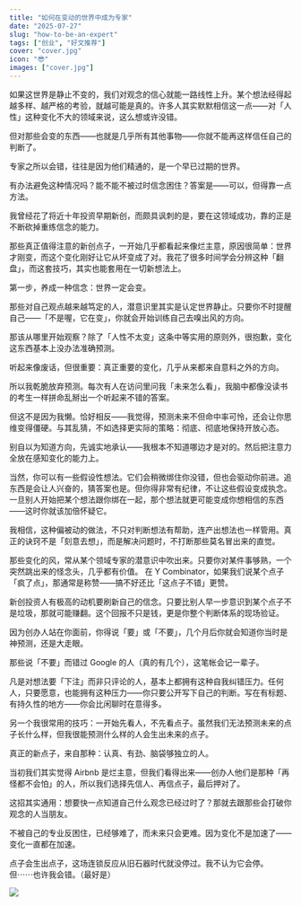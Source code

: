```yaml
---
title: "如何在变动的世界中成为专家"
date: "2025-07-27"
slug: "how-to-be-an-expert"
tags: ["创业", "好文推荐"]
cover: "cover.jpg"
icon: "😎"
images: ["cover.jpg"]
---
```

如果这世界是静止不变的，我们对观念的信心就能一路线性上升。某个想法经得起越多样、越严格的考验，就越可能是真的。许多人其实默默相信这一点——对「人性」这种变化不大的领域来说，这么想或许没错。



但对那些会变的东西——也就是几乎所有其他事物——你就不能再这样信任自己的判断了。



专家之所以会错，往往是因为他们精通的，是一个早已过期的世界。



有办法避免这种情况吗？能不能不被过时信念困住？答案是——可以，但得靠一点方法。



我曾经花了将近十年投资早期新创，而颇具讽刺的是，要在这领域成功，靠的正是不断砍掉重练信念的能力。



那些真正值得注意的新创点子，一开始几乎都看起来像烂主意，原因很简单：世界才刚变，而这个变化刚好让它从坏变成了对。我花了很多时间学会分辨这种「翻盘」，而这套技巧，其实也能套用在一切新想法上。



第一步，养成一种信念：世界一定会变。



那些对自己观点越来越笃定的人，潜意识里其实是认定世界静止。只要你不时提醒自己——「不是喔，它在变」，你就会开始训练自己去嗅出风的方向。



那该从哪里开始观察？除了「人性不太变」这条中等实用的原则外，很抱歉，变化这东西基本上没办法准确预测。



听起来像废话，但很重要：真正重要的变化，几乎从来都来自意料之外的方向。



所以我乾脆放弃预测。每次有人在访问里问我「未来怎么看」，我脑中都像没读书的考生一样拼命乱掰出一个听起来不错的答案。



但这不是因为我懒。恰好相反——我觉得，预测未来不但命中率可怜，还会让你思维变得僵硬。与其乱猜，不如选择更实际的策略：彻底、彻底地保持开放心态。



别自以为知道方向，先诚实地承认——我根本不知道哪边才是对的。然后把注意力全放在感知变化的能力上。



当然，你可以有一些假设性想法。它们会稍微绑住你没错，但也会驱动你前进。追东西是会让人兴奋的，猜答案也是。但你得非常有纪律，不让这些假设变成执念。
一旦别人开始把某个想法跟你绑在一起，那个想法就更可能变成你想相信的东西——这时你就该加倍怀疑它。



我相信，这种偏被动的做法，不只对判断想法有帮助，连产出想法也一样管用。真正的诀窍不是「刻意去想」，而是解决问题时，不打断那些莫名冒出来的直觉。



那些变化的风，常从某个领域专家的潜意识中吹出来。只要你对某件事够熟，一个突然跳出来的怪念头，几乎都有价值。
在 Y Combinator，如果我们说某个点子「疯了点」，那通常是称赞——搞不好还比「这点子不错」更赞。



新创投资人有极高的动机要刷新自己的信念。只要比别人早一步意识到某个点子不是垃圾，那就可能赚翻。这个回报不只是钱，更是你整个判断体系的现场验证。



因为创办人站在你面前，你得说「要」或「不要」，几个月后你就会知道你当时是神预测，还是大走眼。



那些说「不要」而错过 Google 的人（真的有几个），这笔帐会记一辈子。



凡是对想法要「下注」而非只评论的人，基本上都拥有这种自我纠错压力。任何人，只要愿意，也能拥有这种压力——你只要公开写下自己的判断。写在有标题、有持久性的地方——你会比闲聊时在意得多。



另一个我很常用的技巧：一开始先看人，不先看点子。虽然我们无法预测未来的点子长什么样，但我很能预测什么样的人会生出未来的点子。



真正的新点子，来自那种：认真、有劲、脑袋够独立的人。



当初我们其实觉得 Airbnb 是烂主意，但我们看得出来——创办人他们是那种「再怪都不会怕」的人，所以我们选择先信人、再信点子，最后押对了。



这招其实通用：想要快一点知道自己什么观念已经过时了？那就去跟那些会打破你观念的人当朋友。



不被自己的专业反困住，已经够难了，而未来只会更难。因为变化不是加速了——变化一直都在加速。



点子会生出点子，这场连锁反应从旧石器时代就没停过。我不认为它会停。
但⋯⋯也许我会错。（最好是）




![](https://prod-files-secure.s3.us-west-2.amazonaws.com/112d0858-5090-4d34-a606-b75eb8d65fd2/46476355-9cf3-4e99-9b7a-3531bc426380/1000202064.png?X-Amz-Algorithm=AWS4-HMAC-SHA256&X-Amz-Content-Sha256=UNSIGNED-PAYLOAD&X-Amz-Credential=ASIAZI2LB4667JAGLV5U%2F20250914%2Fus-west-2%2Fs3%2Faws4_request&X-Amz-Date=20250914T224251Z&X-Amz-Expires=3600&X-Amz-Security-Token=IQoJb3JpZ2luX2VjEO7%2F%2F%2F%2F%2F%2F%2F%2F%2F%2FwEaCXVzLXdlc3QtMiJIMEYCIQCgVsWbEqHjn4AufUInpOcqnQgNMxL78IZBfxQGHolMrAIhAJTsPLVhOVjQCqzt30626znoBhDCc%2F23tJb3l1JFL5VCKv8DCGcQABoMNjM3NDIzMTgzODA1IgypOylkj88QJY5IV90q3AOaL22cfav4QwLGZ5MSu5mEXmf5Go1tPExR0DN%2F%2BubOfsGF06%2BBRGpYIQ8xCMhwjsnZkRjbVagzzsP9Z%2FTuWk1ihFJHUfDJUdXsE6uuNzlQO8H%2BbB8TkLkErqgyXo2yw32r%2FZmTxjV0QkRKDUpU7B57iT%2BCaRz9rkUJl%2B08MkyrbIj%2FvbkKgoWdsp%2Bbj2PcYJT0KqUWbt3jCeKmY5w1g4XHYk%2F6B0NIgYjw%2FnNatgJ9uXsNc01MOCZnPNPv0%2BBf8Nbd9JWYpg7%2ByLym0V%2FouTs%2FGiDu5FCeXv3N%2F7%2Ba%2B4ebDl3Wnxh4LoQN6ct9nRNf7UHXanO0yXhGdbReFyHQqCMnAQ0QSYGDnkThIEz3HXq9F%2Fi%2FXsQM6E5RzKq%2F%2FtwCwwhxvaqLq1Sy%2F2iHQ6O0mmdzwW%2FiUWsUDoxaab%2BIx%2FI7RTLH2YBvEtphVchUQB8hhr5hDM8Es1mRR2tAzLXgeOb94d7rqXmL2Jo6jd9VL2JdCna%2Bqhb%2BRLucM65J%2B9qkm7ZuTIznz%2FQOP862xsCS5n7uV6K%2BtQoC0Sp4u60FkQ%2FlwPUET6PN%2BGK3ow8Goyv8867ypdlKZbju%2Bzbss%2FeIYTvoQIfqMMh5m3bYERT9gZ8me7Lsr8%2BKmsWqvKgNJjC68ZzGBjqkAVjfPHR2NLjSNoCIeJGMLrtJBgbKE7H6lqUjnQ8Af9nurNXYwe4LeHDREK8R65lCzvACg4yufyMX8PHoOXz%2FUigzM6iZc%2Fp912Sai11chgZH8LlL4opIoIS02nUVF1oAMHK%2BkSm0%2BDchROWWkm0lYuj4EVBWTgAPhZBF461odu4YETLnLFBUH70EVOMO9k3t40S9uFKyqkwzB%2FWejshtdl9ak4UA&X-Amz-Signature=54a8162ce98cc8693082e942dc81ddee9263e07192a8bcb1c37e85bc8066231d&X-Amz-SignedHeaders=host&x-amz-checksum-mode=ENABLED&x-id=GetObject)

